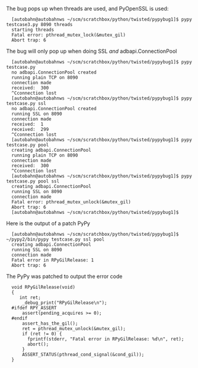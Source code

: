 The bug pops up when threads are used, and PyOpenSSL is used:


      [autobahn@autobahnws ~/scm/scratchbox/python/twisted/pypybug1]$ pypy testcase3.py 8090 threads
      starting threads
      Fatal error: pthread_mutex_lock(&mutex_gil)
      Abort trap: 6




The bug will only pop up when doing SSL _and_ adbapi.ConnectionPool

      [autobahn@autobahnws ~/scm/scratchbox/python/twisted/pypybug1]$ pypy testcase.py
      no adbapi.ConnectionPool created
      running plain TCP on 8090
      connection made
      received:  300
      ^Cconnection lost
      [autobahn@autobahnws ~/scm/scratchbox/python/twisted/pypybug1]$ pypy testcase.py ssl
      no adbapi.ConnectionPool created
      running SSL on 8090
      connection made
      received:  1
      received:  299
      ^Cconnection lost
      [autobahn@autobahnws ~/scm/scratchbox/python/twisted/pypybug1]$ pypy testcase.py pool
      creating adbapi.ConnectionPool
      running plain TCP on 8090
      connection made
      received:  300
      ^Cconnection lost
      [autobahn@autobahnws ~/scm/scratchbox/python/twisted/pypybug1]$ pypy testcase.py pool ssl
      creating adbapi.ConnectionPool
      running SSL on 8090
      connection made
      Fatal error: pthread_mutex_unlock(&mutex_gil)
      Abort trap: 6
      [autobahn@autobahnws ~/scm/scratchbox/python/twisted/pypybug1]$


Here is the output of a patch PyPy


      [autobahn@autobahnws ~/scm/scratchbox/python/twisted/pypybug1]$ ~/pypy2/bin/pypy testcase.py ssl pool
      creating adbapi.ConnectionPool
      running SSL on 8090
      connection made
      Fatal error in RPyGilRelease: 1
      Abort trap: 6


The PyPy was patched to output the error code


      void RPyGilRelease(void)
      {
         int ret;
          _debug_print("RPyGilRelease\n");
      #ifdef RPY_ASSERT
          assert(pending_acquires >= 0);
      #endif
          assert_has_the_gil();
          ret = pthread_mutex_unlock(&mutex_gil);
          if (ret != 0) {
            fprintf(stderr, "Fatal error in RPyGilRelease: %d\n", ret);
            abort();
          }
          ASSERT_STATUS(pthread_cond_signal(&cond_gil));
      }
